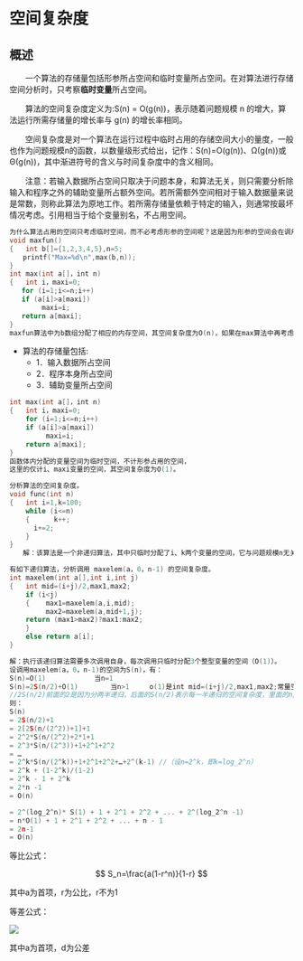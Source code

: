 # 空间复杂度

## 概述

　　一个算法的存储量包括形参所占空间和临时变量所占空间。在对算法进行存储空间分析时，只考察**临时变量**所占空间。

　　算法的空间复杂度定义为:S(n) = O(g(n))，表示随着问题规模 n 的增大，算法运行所需存储量的增长率与 g(n) 的增长率相同。

　　空间复杂度是对一个算法在运行过程中临时占用的存储空间大小的量度，一般也作为问题规模n的函数，以数量级形式给出，记作：S(n)=O(g(n))、Ω(g(n))或Θ(g(n))，其中渐进符号的含义与时间复杂度中的含义相同。

　　注意：若输入数据所占空间只取决于问题本身，和算法无关，则只需要分析除输入和程序之外的辅助变量所占额外空间。若所需额外空间相对于输入数据量来说是常数，则称此算法为原地工作。若所需存储量依赖于特定的输入，则通常按最坏情况考虑。引用相当于给个变量别名，不占用空间。

 ```c
为什么算法占用的空间只考虑临时空间，而不必考虑形参的空间呢？这是因为形参的空间会在调用该算法的算法中考虑，例如，以下maxfun算法调用max算法：
void maxfun()
{   int b[]={1,2,3,4,5},n=5;
　　printf("Max=%d\n",max(b,n));
}
int max(int a[]，int n)
{   int i，maxi=0;
    for (i=1;i<=n;i++)
    if (a[i]>a[maxi])
         maxi=i;
    return a[maxi];
}
maxfun算法中为b数组分配了相应的内存空间，其空间复杂度为O(n)，如果在max算法中再考虑形参a的空间，这样重复计算了占用的空间。
 ```



- 算法的存储量包括:
  - 1．输入数据所占空间
  - 2．程序本身所占空间
  - 3．辅助变量所占空间



```c
int max(int a[]，int n)
{   int i，maxi=0;
    for (i=1;i<=n;i++)
    if (a[i]>a[maxi])
         maxi=i;
    return a[maxi];
}
函数体内分配的变量空间为临时空间，不计形参占用的空间，
这里的仅计i、maxi变量的空间，其空间复杂度为O(1)。
```



```c
分析算法的空间复杂度。　　
void func(int n)
{   int i=1,k=100;
    while (i<=n)
    {      k++;
      i+=2;
    }
}
　　解：该算法是一个非递归算法，其中只临时分配了i、k两个变量的空间，它与问题规模n无关，所以其空间复杂度均为O(1)，即该算法为原时工作算法。
```

 

```c
有如下递归算法，分析调用 maxelem(a，0，n-1) 的空间复杂度。
int maxelem(int a[],int i,int j)
{   int mid=(i+j)/2,max1,max2;
    if (i<j)
    {    max1=maxelem(a,i,mid);
  　　　  max2=maxelem(a,mid+1,j);
    return (max1>max2)?max1:max2;
    }
    else return a[i];
}

解：执行该递归算法需要多次调用自身，每次调用只临时分配3个整型变量的空间（O(1)）。
设调用maxelem(a，0，n-1)的空间为S(n)，有：
S(n)=O(1)            当n=1
S(n)=2S(n/2)+O(1)        当n>1     o(1)是int mid=(i+j)/2,max1,max2;常量空间
//2S(n/2)前面的2是因为分两半递归，后面的S(n/2)表示每一半递归的空间复杂度，里面的n/2表示，每一半只递归一半的数
则：
S(n) 
= 2S(n/2)+1
= 2[2S(n/(2^2))+1]+1
= 2^2*S(n/(2^2)+2*1+1
= 2^3*S(n/(2^3))+1+2^1+2^2
= …
= 2^k*S(n/(2^k))+1+2^1+2^2+…+2^(k-1) //（设n=2^k，即k=log_2^n）
= 2^k + (1-2^k)/(1-2)
= 2^k - 1 + 2^k
= 2*n -1
= O(n)

= 2^(log_2^n)* S(1) + 1 + 2^1 + 2^2 + ... + 2^(log_2^n -1)
= n*O(1) + 1 + 2^1 + 2^2 + ... + n - 1
= 2n-1 
= O(n)
```

等比公式：

$$
S_n=\frac{a(1-r^n)}{1-r}
$$

其中a为首项，r为公比，r不为1

等差公式：

![](https://wikimedia.org/api/rest_v1/media/math/render/svg/a9a6d74b2b19a1179a26eea2ec9d7920dac4f88b)



其中a为首项，d为公差






